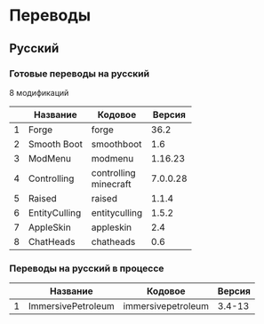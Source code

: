 # Переводы

## Русский

### Готовые переводы на русский

8 модификаций

|  | Название | Кодовое | Версия |
| - | - | - | - |
| 1 | Forge | forge | 36.2 |
| 2 | Smooth Boot | smoothboot | 1.6 |
| 3 | ModMenu | modmenu | 1.16.23 |
| 4 | Controlling | controlling<br>minecraft | 7.0.0.28 |
| 5 | Raised | raised | 1.1.4 |
| 6 | EntityCulling | entityculling | 1.5.2 |
| 7 | AppleSkin | appleskin | 2.4 |
| 8 | ChatHeads | chatheads | 0.6 |

### Переводы на русский в процессе

|  | Название | Кодовое | Версия |
| - | - | - | - |
| 1 | ImmersivePetroleum | immersivepetroleum | 3.4-13 |
